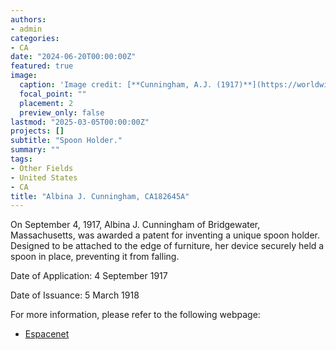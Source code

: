 ```yaml
---
authors:
- admin
categories:
- CA
date: "2024-06-20T00:00:00Z"
featured: true
image:
  caption: 'Image credit: [**Cunningham, A.J. (1917)**](https://worldwide.espacenet.com/patent/search/family/045302297/publication/CA182645A?q=in%3Dalbina)'
  focal_point: ""
  placement: 2
  preview_only: false
lastmod: "2025-03-05T00:00:00Z"
projects: []
subtitle: "Spoon Holder."
summary: ""
tags:
- Other Fields
- United States
- CA
title: "Albina J. Cunningham, CA182645A"
---
```

On September 4, 1917, Albina J. Cunningham of Bridgewater, Massachusetts, was awarded a patent for inventing a unique spoon holder. Designed to be attached to the edge of furniture, her device securely held a spoon in place, preventing it from falling.

Date of Application: 4 September 1917

Date of Issuance: 5 March 1918

For more information, please refer to the following webpage: 

- [Espacenet](https://worldwide.espacenet.com/patent/search/family/045302297/publication/CA182645A?q=in%3Dalbina)